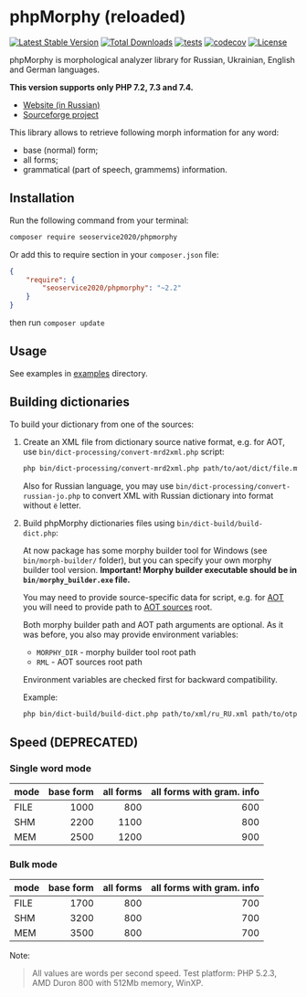 # phpMorphy (reloaded)

[![Latest Stable Version](https://poser.pugx.org/seoservice2020/phpmorphy/version)](https://packagist.org/packages/seoservice2020/phpmorphy)
[![Total Downloads](https://poser.pugx.org/seoservice2020/phpmorphy/downloads)](https://packagist.org/packages/seoservice2020/phpmorphy)
[![tests](https://github.com/seoservice2020/phpmorphy/workflows/tests/badge.svg)](https://github.com/seoservice2020/phpmorphy/actions)
[![codecov](https://codecov.io/gh/seoservice2020/phpmorphy/branch/master/graph/badge.svg)](https://codecov.io/gh/seoservice2020/phpmorphy)
[![License](https://poser.pugx.org/seoservice2020/phpmorphy/license)](https://packagist.org/packages/seoservice2020/phpmorphy)

phpMorphy is morphological analyzer library for Russian, Ukrainian, English and German languages.

**This version supports only PHP 7.2, 7.3 and 7.4.**

* [Website (in Russian)](http://phpmorphy.sourceforge.net/)
* [Sourceforge project](http://sourceforge.net/projects/phpmorphy)

This library allows to retrieve following morph information for any word:

* base (normal) form;
* all forms;
* grammatical (part of speech, grammems) information.

## Installation

Run the following command from your terminal:

```bash
composer require seoservice2020/phpmorphy
```

Or add this to require section in your `composer.json` file:

```json
{
    "require": {
        "seoservice2020/phpmorphy": "~2.2"
    }
}
```

then run ```composer update```

## Usage

See examples in [examples](examples) directory.

## Building dictionaries

To build your dictionary from one of the sources:

1) Create an XML file from dictionary source native format, e.g. for AOT, use `bin/dict-processing/convert-mrd2xml.php` script:

    ```bash
    php bin/dict-processing/convert-mrd2xml.php path/to/aot/dict/file.mwz path/to/otput/
    ```

    Also for Russian language, you may use `bin/dict-processing/convert-russian-jo.php` to convert XML with Russian dictionary into format without `ё` letter.

2) Build phpMorphy dictionaries files using `bin/dict-build/build-dict.php`:

    At now package has some morphy builder tool for Windows (see `bin/morph-builder/` folder), but you can specify your own morphy builder tool version.
    **Important! Morphy builder executable should be in `bin/morphy_builder.exe` file.**

    You may need to provide source-specific data for script, e.g. for [AOT](http://aot.ru/) you will need to provide path to [AOT sources](https://github.com/sokirko74/aot) root.

    Both morphy builder path and AOT path arguments are optional. As it was before, you also may provide environment variables:

    * `MORPHY_DIR` - morphy builder tool root path
    * `RML` - AOT sources root path

    Environment variables are checked first for backward compatibility.

    Example:

    ```bash
    php bin/dict-build/build-dict.php path/to/xml/ru_RU.xml path/to/otput/ utf-8 1 1 path/to/morphy/builder/root/folder/ path/to/aot/root/folder
    ```

## Speed (DEPRECATED)

### Single word mode

| mode          | base form       | all forms     | all forms with gram. info |
|:------------- | ---------------:| -------------:| -------------------------:|
| FILE          | 1000            |  800          | 600                       |
| SHM           | 2200            | 1100          | 800                       |
| MEM           | 2500            | 1200          | 900                       |

### Bulk mode

| mode          | base form       | all forms     | all forms with gram. info |
|:------------- | ---------------:| -------------:| -------------------------:|
| FILE          | 1700            | 800           | 700                       |
| SHM           | 3200            | 800           | 700                       |
| MEM           | 3500            | 800           | 700                       |

Note:
> All values are words per second speed.
> Test platform: PHP 5.2.3, AMD Duron 800 with 512Mb memory, WinXP.
